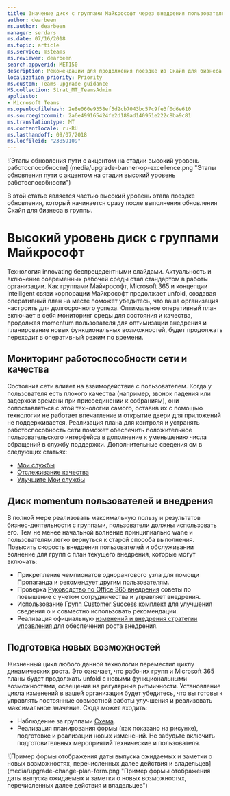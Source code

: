 ```yaml
---
title: Значение диск с группами Майкрософт через внедрения пользователя - группами Майкрософт
author: dearbeen
ms.author: dearbeen
manager: serdars
ms.date: 07/16/2018
ms.topic: article
ms.service: msteams
ms.reviewer: dearbeen
search.appverid: MET150
description: Рекомендации для продолжения поездке из Скайп для бизнеса для групп Майкрософт
localization_priority: Priority
ms.custom: Teams-upgrade-guidance
MS.collection: Strat_MT_TeamsAdmin
appliesto:
- Microsoft Teams
ms.openlocfilehash: 2e8e060e9358ef5d2cb7043bc57c9fe3f0d6e610
ms.sourcegitcommit: 2a6e499165424fe2d189ad140951e222c8ba9c81
ms.translationtype: MT
ms.contentlocale: ru-RU
ms.lasthandoff: 09/07/2018
ms.locfileid: "23859109"
---
```

![Этапы обновления пути с акцентом на стадии высокий уровень работоспособности] (media/upgrade-banner-op-excellence.png "Этапы обновления пути с акцентом на стадии высокий уровень работоспособности")

В этой статье является частью высокий уровень этапа поездке обновления, который начинается сразу после выполнения обновления Скайп для бизнеса в группы.

# <a name="drive-operational-excellence-with-microsoft-teams"></a>Высокий уровень диск с группами Майкрософт

Технология innovating беспрецедентными слайдами. Актуальность и включение современных рабочей среды стал стандартом в работы организации. Как группами Майкрософт, Microsoft 365 и концепции intelligent связи корпорации Майкрософт продолжает unfold, создавая оперативный план на месте поможет убедитесь, что ваша организация настроить для долгосрочного успеха. Оптимальное оперативный план включает в себя мониторинг среды для состояния и качества, продолжая momentum пользователя для оптимизации внедрения и планирование новых функциональных возможностей, будет продолжать переходит в оперативный режим по времени.

## <a name="monitor-for-network-health-and-quality"></a>Мониторинг работоспособности сети и качества

Состояния сети влияет на взаимодействие с пользователем. Когда у пользователя есть плохого качества (например, звонок падения или задержки времени при присоединении к собраниям), они сопоставляться с этой технологии самого, оставив их с помощью технологии не работает впечатление и открытие двери для приложений не поддерживается. Реализация плана для контроля и устранять работоспособность сети поможет обеспечить положительное пользовательского интерфейса в дополнение к уменьшению числа обращений в службу поддержки. Дополнительные сведения см в следующих статьях:

-   [Мои службы](upgrade-operate-my-service.md)
-   [Отслеживание качества](upgrade-monitor-quality.md)
-   [Улучшите Мои службы](upgrade-enhance-my-service.md)

## <a name="drive-user-momentum-and-adoption"></a>Диск momentum пользователей и внедрения

В полной мере реализовать максимальную пользу и результатов бизнес-деятельности с группами, пользователи должны использовать его. Тем не менее начальной волнение принципиально wane и пользователям легко вернуться к старой способа выполнения. Повысить скорость внедрения пользователей и обслуживании волнение для групп с план текущего внедрения, которые могут включать:

-   Прикрепление чемпионатов однорангового узла для помощи Пропаганда и рекомендует другим пользователям.
-   Проверка [Руководство по Office 365 внедрения](https://go.microsoft.com/fwlink/?linkid=859045) советы по повышение с учетом сотрудничества и управляет внедрения.
-   Использование [Групп Customer Success комплект](https://download.microsoft.com/download/A/E/9/AE984CD4-CF4B-41E7-9ABD-6735E3F01897/MicrosoftTeamsCustomerSuccessKit.zip) для улучшения сведения о и совместно использовать рекомендации.
-   Реализация официальную [изменений и внедрения стратегии управления](http://www.successwithteams.com/) для обеспечения роста внедрения.

## <a name="prepare-for-new-functionality"></a>Подготовка новых возможностей

Жизненный цикл любого данной технологии переместил циклу динамических роста. Это означает, что рабочих групп и Microsoft 365 планы будет продолжать unfold с новыми функциональными возможностями, освещения на регулярные ритмичности. Установление цикла изменений в вашей организации будет убедитесь, что вы готовы к управлять постоянные совместной работы улучшения и реализовать максимальное значение. Сюда может входить:

-   Наблюдение за группами [Схема](https://products.office.com/business/office-365-roadmap?filters=microsoft%20teams).
-   Реализация планирования формы (как показано на рисунке), подготовке и реализации новых изменений. Не забудьте включить подготовительных мероприятий технические и пользователя.

![Пример формы отображения даты выпуска ожидаемых и заметки о новых возможностях, перечисленных далее действия и владельцев] (media/upgrade-change-plan-form.png "Пример формы отображения даты выпуска ожидаемых и заметки о новых возможностях, перечисленных далее действия и владельцев")
